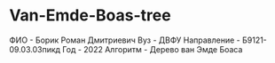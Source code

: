 # Van-Emde-Boas-tree
ФИО - Борик Роман Дмитриевич
Вуз - ДВФУ
Направление - Б9121-09.03.03пикд
Год - 2022
Алгоритм - Дерево ван Эмде Боаса
